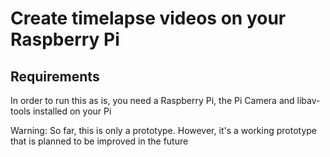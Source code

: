 # Create timelapse videos on your Raspberry Pi

## Requirements
In order to run this as is, you need a Raspberry Pi, the Pi Camera and libav-tools installed on your Pi

Warning: So far, this is only a prototype. However, it's a working prototype that is planned to be improved in the future
